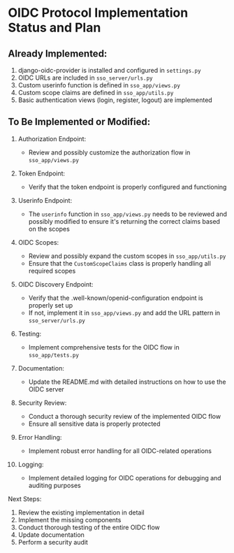 # OIDC Protocol Implementation Status and Plan

## Already Implemented:
1. django-oidc-provider is installed and configured in `settings.py`
2. OIDC URLs are included in `sso_server/urls.py`
3. Custom userinfo function is defined in `sso_app/views.py`
4. Custom scope claims are defined in `sso_app/utils.py`
5. Basic authentication views (login, register, logout) are implemented

## To Be Implemented or Modified:
1. Authorization Endpoint:
   - Review and possibly customize the authorization flow in `sso_app/views.py`

2. Token Endpoint:
   - Verify that the token endpoint is properly configured and functioning

3. Userinfo Endpoint:
   - The `userinfo` function in `sso_app/views.py` needs to be reviewed and possibly modified to ensure it's returning the correct claims based on the scopes

4. OIDC Scopes:
   - Review and possibly expand the custom scopes in `sso_app/utils.py`
   - Ensure that the `CustomScopeClaims` class is properly handling all required scopes

5. OIDC Discovery Endpoint:
   - Verify that the .well-known/openid-configuration endpoint is properly set up
   - If not, implement it in `sso_app/views.py` and add the URL pattern in `sso_server/urls.py`

6. Testing:
   - Implement comprehensive tests for the OIDC flow in `sso_app/tests.py`

7. Documentation:
   - Update the README.md with detailed instructions on how to use the OIDC server

8. Security Review:
   - Conduct a thorough security review of the implemented OIDC flow
   - Ensure all sensitive data is properly protected

9. Error Handling:
   - Implement robust error handling for all OIDC-related operations

10. Logging:
    - Implement detailed logging for OIDC operations for debugging and auditing purposes

Next Steps:
1. Review the existing implementation in detail
2. Implement the missing components
3. Conduct thorough testing of the entire OIDC flow
4. Update documentation
5. Perform a security audit
